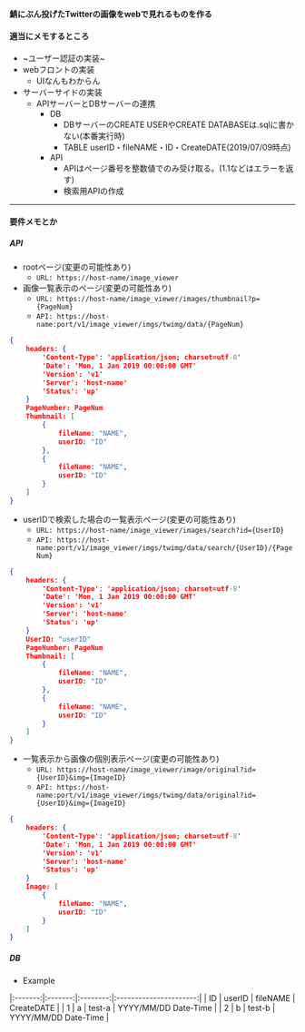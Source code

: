 #### 鯖にぶん投げたTwitterの画像をwebで見れるものを作る

#### 適当にメモするところ
- ~ユーザー認証の実装~
- webフロントの実装
  - UIなんもわからん
- サーバーサイドの実装
  - APIサーバーとDBサーバーの連携
    - DB
      - DBサーバーのCREATE USERやCREATE DATABASEは.sqlに書かない(本番実行時)
	  - TABLE userID・fileNAME・ID・CreateDATE(2019/07/09時点)  
	- API
	  - APIはページ番号を整数値でのみ受け取る。(1.1などはエラーを返す)
	  - 検索用APIの作成
---
#### 要件メモとか
##### API
- rootページ(変更の可能性あり)
  - `URL: https://host-name/image_viewer`
- 画像一覧表示のページ(変更の可能性あり)
  - `URL: https://host-name/image_viewer/images/thumbnail?p={PageNum}`
  - `API: https://host-name:port/v1/image_viewer/imgs/twimg/data/{PageNum}`  
```json
{
    headers: {
        'Content-Type': 'application/json; charset=utf-8'
        'Date': 'Mon, 1 Jan 2019 00:00:00 GMT'
        'Version': 'v1'
        'Server': 'host-name'
        'Status': 'up'
    }
    PageNumber: PageNum
    Thumbnail: [
        {
            fileName: "NAME",
            userID: "ID"
        },
        {
            fileName: "NAME",
            userID: "ID"
        }
    ]
}
```

- userIDで検索した場合の一覧表示ページ(変更の可能性あり)
  - `URL: https://host-name/image_viewer/images/search?id={UserID}`
  - `API: https://host-name:port/v1/image_viewer/imgs/twimg/data/search/{UserID}/{PageNum}`  
```json
{
    headers: {
        'Content-Type': 'application/json; charset=utf-8'
        'Date': 'Mon, 1 Jan 2019 00:00:00 GMT'
        'Version': 'v1'
        'Server': 'host-name'
        'Status': 'up'
    }
    UserID: "userID"
    PageNumber: PageNum
    Thumbnail: [
        {
            fileName: "NAME",
            userID: "ID"
        },
        {
            fileName: "NAME",
            userID: "ID"
        }
    ]
}
```

- 一覧表示から画像の個別表示ページ(変更の可能性あり)
  - `URL: https://host-name/image_viewer/image/original?id={UserID}&img={ImageID}`
  - `API: https://host-name:port/v1/image_viewer/imgs/twimg/data/original?id={UserID}&img={ImageID}`  
```json
{
    headers: {
        'Content-Type': 'application/json; charset=utf-8'
        'Date': 'Mon, 1 Jan 2019 00:00:00 GMT'
        'Version': 'v1'
        'Server': 'host-name'
        'Status': 'up'
    }
    Image: [
        {
            fileName: "NAME",
            userID: "ID"
        }
    ]
}
```

##### DB
  - Example

|:-------:|:-------:|:--------:|:----------------------:|
| ID      | userID  | fileNAME | CreateDATE             |
| 1       | a       | test-a   | YYYY/MM/DD Date-Time   |
| 2       | b       | test-b   | YYYY/MM/DD Date-Time   |

